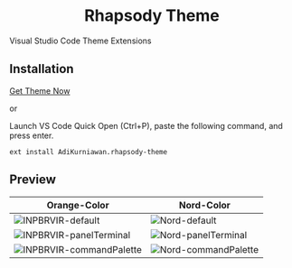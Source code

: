 <h1 align=center>Rhapsody Theme</h1>
Visual Studio Code Theme Extensions

## Installation
[Get Theme Now](https://marketplace.visualstudio.com/items?itemName=AdiKurniawan.rhapsody-theme)

or

Launch VS Code Quick Open (Ctrl+P), paste the following command, and press enter.
```
ext install AdiKurniawan.rhapsody-theme
```

## Preview

|Orange-Color | Nord-Color |
| ------------------------------------------------------------------------------------------------------------------------------------ | ------------------------------------------------------------------------------------------------------------------------------------ |
| ![INPBRVIR-default](https://user-images.githubusercontent.com/72638249/147934978-fcd1be6d-0461-4a8c-ae77-8051ec6f4973.jpeg) | ![Nord-default](https://user-images.githubusercontent.com/72638249/151548691-cc879843-6691-4c28-b830-6ad67bf27946.jpeg) |
| ![INPBRVIR-panelTerminal](https://user-images.githubusercontent.com/72638249/147934965-efaa8ec3-d1d4-4f5f-8097-75aef79a9402.jpeg) | ![Nord-panelTerminal](https://user-images.githubusercontent.com/72638249/151548746-0428bc59-f5d4-4c39-8a9d-7f7b64f3db69.jpeg) |
| ![INPBRVIR-commandPalette](https://user-images.githubusercontent.com/72638249/147934974-78ced63f-5de9-4337-a419-994cac56b78a.jpeg)| ![Nord-commandPalette](https://user-images.githubusercontent.com/72638249/151548756-4f82dd20-bcab-46d9-84ad-776ba4a0dd57.jpeg) |
